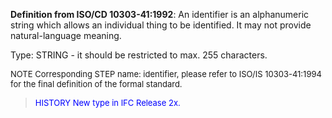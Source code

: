 **Definition from ISO/CD 10303-41:1992**: An identifier is an alphanumeric string which allows an individual thing to be identified. It may not provide natural-language meaning.

Type: STRING - it should be restricted to max. 255 characters.

> <font size="-1">
  NOTE Corresponding STEP name: identifier, please refer to ISO/IS 10303-41:1994
  for the final definition of the formal standard.
</font>

> <font size="-1" color="#0000FF">HISTORY New type in IFC Release 2x.
</font>